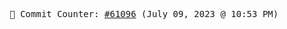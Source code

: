 <p align="center">
    <samp>
        📮 Commit Counter: <a href="https://github.com/Javascript-void0/Javascript-void0/commits/main">#61096</a> (July 09, 2023 @ 10:53 PM)
    </samp>
</p>